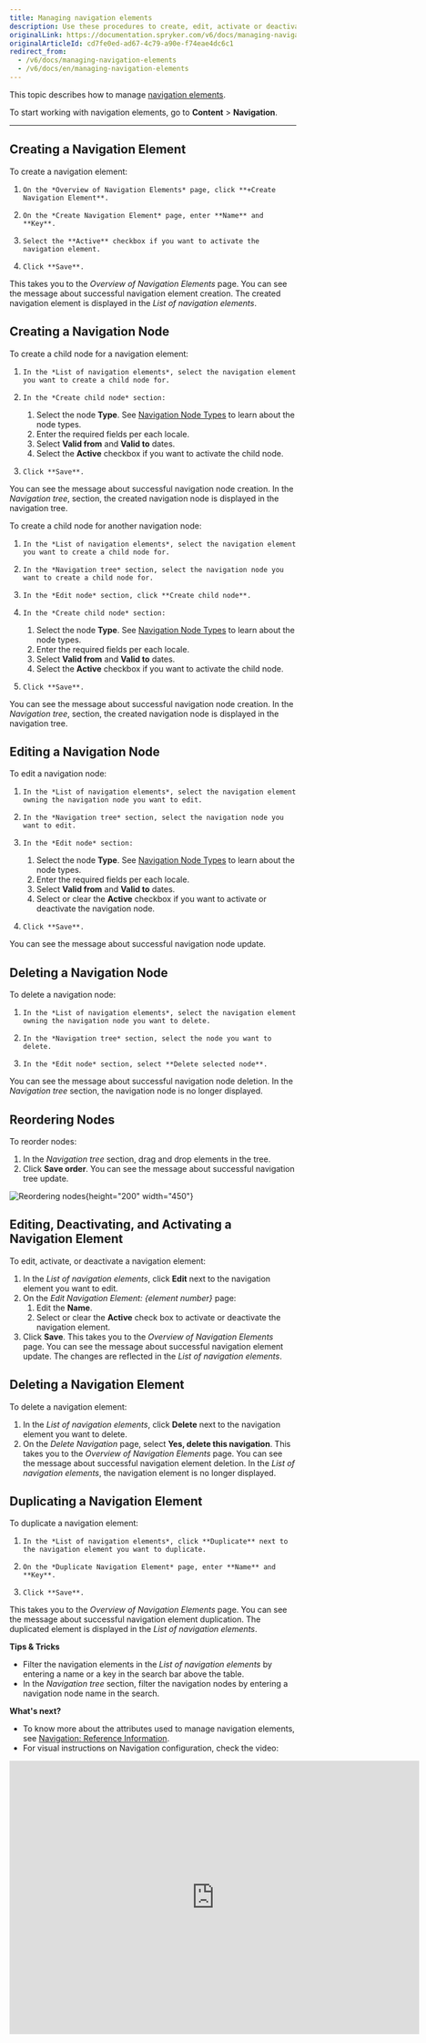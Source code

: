 ```yaml
---
title: Managing navigation elements
description: Use these procedures to create, edit, activate or deactivate a child node, view and manage a navigation tree and create the new navigation in the Back Office.
originalLink: https://documentation.spryker.com/v6/docs/managing-navigation-elements
originalArticleId: cd7fe0ed-ad67-4c79-a90e-f74eae4dc6c1
redirect_from:
  - /v6/docs/managing-navigation-elements
  - /v6/docs/en/managing-navigation-elements
---
```


This topic describes how to manage [navigation elements](/docs/scos/user/features/{{page.version}}/navigation/navigation-feature-overview.html#navigation-element).

To start working with navigation elements, go to **Content** > **Navigation**.
***
## Creating a Navigation Element
To create a navigation element:

1.     On the *Overview of Navigation Elements* page, click **+Create Navigation Element**.
2.     On the *Create Navigation Element* page, enter **Name** and **Key**.
3.     Select the **Active** checkbox if you want to activate the navigation element.
4.     Click **Save**.
This takes you to the *Overview of Navigation Elements* page. You can see the message about successful navigation element creation. The created navigation element is displayed in the *List of navigation elements*. 

## Creating a Navigation Node

To create a child node for a navigation element:

1.     In the *List of navigation elements*, select the navigation element you want to create a child node for.
2.     In the *Create child node* section:
    1. Select the node **Type**. See [Navigation Node Types](/docs/scos/user/user-guides/202009.0/back-office-user-guide/content/navigation/references/reference-information-navigation.html#navigation-node-types) to learn about the node types.
    2. Enter the required fields per each locale.
    3. Select **Valid from** and **Valid to** dates.
    4. Select the **Active** checkbox if you want to activate the child node.
4.     Click **Save**. 
You can see the message about successful navigation node creation. In the *Navigation tree*, section, the created navigation node is displayed in the navigation tree. 

 
To create a child node for another navigation node:

1.     In the *List of navigation elements*, select the navigation element you want to create a child node for.
2.     In the *Navigation tree* section, select the navigation node you want to create a child node for.
3.     In the *Edit node* section, click **Create child node**.
4.     In the *Create child node* section:
    1. Select the node **Type**. See [Navigation Node Types](/docs/scos/user/user-guides/202009.0/back-office-user-guide/content/navigation/references/reference-information-navigation.html#navigation-node-types) to learn about the node types.
    2. Enter the required fields per each locale.
    3. Select **Valid from** and **Valid to** dates.
    4. Select the **Active** checkbox if you want to activate the child node.
5.     Click **Save**. 
You can see the message about successful navigation node creation. In the *Navigation tree*, section, the created navigation node is displayed in the navigation tree. 

    



## Editing a Navigation Node 

To edit a navigation node:

1.     In the *List of navigation elements*, select the navigation element owning the navigation node you want to edit.
2.     In the *Navigation tree* section, select the navigation node you want to edit.
3.     In the *Edit node* section: 
    1. Select the node **Type**. See [Navigation Node Types](/docs/scos/user/user-guides/202009.0/back-office-user-guide/content/navigation/references/reference-information-navigation.html#navigation-node-types) to learn about the node types.
    2. Enter the required fields per each locale.
    3. Select **Valid from** and **Valid to** dates.
    4. Select or clear the **Active** checkbox if you want to activate or deactivate the navigation node.
4.     Click **Save**.
You can see the message about successful navigation node update.

## Deleting a Navigation Node

To delete a navigation node:

1.     In the *List of navigation elements*, select the navigation element owning the navigation node you want to delete.
2.     In the *Navigation tree* section, select the node you want to delete.
3.     In the *Edit node* section, select **Delete selected node**.
You can see the message about successful navigation node deletion. In the *Navigation tree* section, the navigation node is no longer displayed.

## Reordering Nodes

To reorder nodes:

1. In the *Navigation tree* section, drag and drop elements in the tree.
2. Click **Save order**.
You can see the message about successful navigation tree update. 

![Reordering nodes](https://spryker.s3.eu-central-1.amazonaws.com/docs/User+Guides/Back+Office+User+Guides/Navigation/Managing+Navigation/reordering-nodes.gif){height="200" width="450"}



## Editing, Deactivating, and Activating a Navigation Element

To edit, activate, or deactivate a navigation element:

1. In the *List of navigation elements*, click **Edit** next to the navigation element you want to edit.
2. On the *Edit Navigation Element: {element number}* page:
    1. Edit the **Name**.
    2. Select or clear the **Active** check box to activate or deactivate the navigation element.
3. Click **Save**. 
This takes you to the *Overview of Navigation Elements* page.  You can see the message about successful navigation element update. The changes are reflected in the *List of navigation elements*.

## Deleting a Navigation Element

To delete a navigation element:

1. In the *List of navigation elements*, click **Delete** next to the navigation element you want to delete.
2. On the *Delete Navigation* page, select **Yes, delete this navigation**. 
This takes you to the *Overview of Navigation Elements* page. You can see the message about successful navigation element deletion. In the *List of navigation elements*, the navigation element is no longer displayed. 

 
## Duplicating a Navigation Element

To duplicate a navigation element:

1.     In the *List of navigation elements*, click **Duplicate** next to the navigation element you want to duplicate.
2.     On the *Duplicate Navigation Element* page, enter **Name** and **Key**. 
3.     Click **Save**.
This takes you to the *Overview of Navigation Elements* page. You can see the message about successful navigation element duplication. The duplicated element is displayed in the *List of navigation elements*.


**Tips & Tricks**

* Filter the navigation elements in the *List of navigation elements* by entering a name or a key in the search bar above the table. 
* In the *Navigation tree* section, filter the navigation nodes by entering a navigation node name in the search.

**What's next?** 
* To know more about the attributes used to manage navigation elements, see [Navigation: Reference Information](/docs/scos/user/user-guides/202009.0/back-office-user-guide/content/navigation/references/reference-information-navigation.html).
* For visual instructions on Navigation configuration, check the video:
<iframe src="https://spryker.wistia.com/medias/2iepfhl6fu" title="How to configure Navigation" allowtransparency="true" frameborder="0" scrolling="no" class="wistia_embed" name="wistia_embed" allowfullscreen="0" mozallowfullscreen="0" webkitallowfullscreen="0" oallowfullscreen="0" msallowfullscreen="0" width="720" height="480"></iframe>
